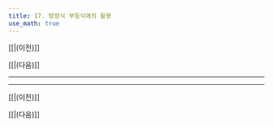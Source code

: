 ```yaml
---
title: 17. 방정식 부등식에의 활용
use_math: true
---
```

[[|(이전)]]

[[|(다음)]]

***





***

[[|(이전)]]

[[|(다음)]]